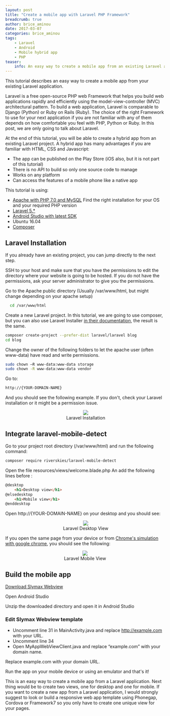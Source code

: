 ```yaml
---
layout: post
title: "Create a mobile app with Laravel PHP Framework"
breadcrumb: true
author: brice_aminou
date: 2017-03-07
categories: brice_aminou
tags:
    - Laravel
    - Android
    - Mobile hybrid app
    - PHP
teaser:
    info: An easy way to create a mobile app from an existing Laravel application
---
```

This tutorial describes an easy way to create a mobile app from your existing Laravel application. 

Laravel is a free open-source PHP web Framework that helps you build web applications rapidly and efficiently using the model-view-controller (MVC) architectural pattern.
To build a web application, Laravel is comparable to Django (Python) or Ruby on Rails (Ruby). The choice of the right Framework to use for your next application if you are not
familiar with any of them depends on how comfortable you feel with PHP, Python or Ruby. In this post, we are only going to talk about Laravel.

At the end of this tutorial, you will be able to create a hybrid app from an existing Laravel project. A hybrid app has many advantages if you are familiar with HTML, CSS and Javascript:

* The app can be published on the Play Store (iOS also, but it is not part of this tutorial)
* There is no API to build so only one source code to manage
* Works on any platform
* Can access the features of a mobile phone like a native app

This tutorial is using:

* [Apache with PHP 7.0 and MySQL](https://www.digitalocean.com/community/tutorials/how-to-install-linux-apache-mysql-php-lamp-stack-on-ubuntu-16-04) Find the right installation for your OS and your required PHP version
* [Laravel 5.*](https://laravel.com/docs/5.4/installation)
* [Android Studio with latest SDK](https://developer.android.com/studio/index.html)
* Ubuntu 16.04
* [Composer](https://bappa.info/2016/05/07/install-composer-in-ubuntu-16-04/)

## Laravel Installation
If you already have an existing project, you can jump directly to the next step.

SSH to your host and make sure that you have the permissions to edit the directory where your website is going to be hosted. If you do not have the permissions,
ask your server administrator to give you the permissions.

Go to the Apache public directory (Usually /var/www/html, but might change depending on your apache setup)

~~~BASH
  cd /var/www/html
~~~

Create a new Laravel project. In this tutorial, we are going to use composer, but you can also use Laravel Installer [in their documentation](https://laravel.com/docs/5.4/installation#installing-laravel), the result is the same.

~~~BASH
composer create-project --prefer-dist laravel/laravel blog
cd blog
~~~

Change the owner of the following folders to let the apache user (often www-data) have read and write permissions.

~~~BASH
sudo chown –R www-data:www-data storage
sudo chown -R www-data:www-data vendor
~~~

Go to:

~~~BASH
http://{YOUR-DOMAIN-NAME}
~~~

And you should see the following example. If you don't, check your Laravel installation or it might be a permission issue.

<center>
  <figure style="width: 85%;">
      <img src="{{site.urlimg}}/brice_aminou/laravel_mobile/laravel_install.png"/>
      <figcaption>Laravel Installation</figcaption>
  </figure>
</center>

## Integrate laravel-mobile-detect

Go to your project root directory (/var/www/html) and run the following command:

~~~BASH
composer require riverskies/laravel-mobile-detect
~~~

Open the file resources/views/welcome.blade.php
An add the following lines before <!DOCTYPE html>:

~~~html
@desktop 
	<h1>Desktop view</h1>
@elsedesktop
	<h1>Mobile view</h1>
@enddesktop
~~~

Open http://{YOUR-DOMAIN-NAME} on your desktop and you should see:

<center>
  <figure style="width: 85%;">
      <img src="{{site.urlimg}}/brice_aminou/laravel_mobile/laravel_desktop.png"/>
      <figcaption>Laravel Desktop View</figcaption>
  </figure>
</center>

If you open the same page from your device or from [Chrome's simulation with google chrome](https://developers.google.com/web/tools/chrome-devtools/device-mode/),
you should see the following:

<center>
  <figure style="width: 50%;">
      <img src="{{site.urlimg}}/brice_aminou/laravel_mobile/laravel_mobile.png"/>
      <figcaption>Laravel Mobile View</figcaption>
  </figure>
</center>

## Build the mobile app

[Download Slymax Webview](https://github.com/slymax/webview/archive/master.zip)

Open Android Studio

Unzip the downloaded directory and open it in Android Studio

### Edit Slymax Webview template

* Uncomment line 31 in MainActivity.java and replace http://example.com with your URL.
* Uncomment line 34
* Open MyAppWebViewClient.java and replace “example.com” with your domain name.

Replace example.com with your domain URL.

Run the app on your mobile device or using an emulator and that's it!

This is an easy way to create a mobile app from a Laravel application. Next thing would be to create two views, one for desktop and one for mobile. If you
want to create a new app from a Laravel application, I would strongly suggest to look or build a responsive web app template using Phonegap, Cordova or Framework7
so you only have to create one unique view for your pages.
